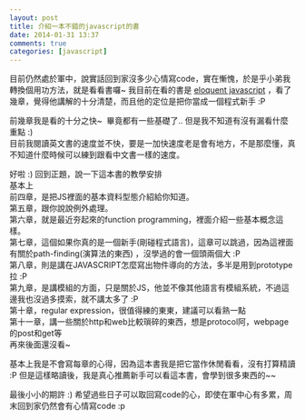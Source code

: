 ```yaml
---
layout: post
title: 介紹一本不錯的javascript的書
date: 2014-01-31 13:37
comments: true
categories: [javascript]
---
```



目前仍然處於軍中，說實話回到家沒多少心情寫code，實在慚愧，於是乎小弟我轉換個用功方法，就是看看書囉~ 我目前在看的書是 [eloquent javascript][1] ，看了幾章，覺得他講解的十分清楚，而且他的定位是把你當成一個程式新手 :P  
  
前幾章我是看的十分之快~  畢竟都有一些基礎了.. 但是我不知道有沒有漏看什麼重點 :)  
目前我閱讀英文書的速度並不快，要是一加快速度老是會有地方，不是那麼懂，真不知道什麼時候可以練到跟看中文書一樣的速度。  
  
好啦 :) 回到正題，說一下這本書的教學安排  
基本上  
前四章，是把JS裡面的基本資料型態介紹給你知道。  
第五章，跟你說說例外處理。  
第六章，就是最近夯起來的function programming，裡面介紹一些基本概念這樣。  
第七章，這個如果你真的是一個新手(剛碰程式語言)，這章可以跳過，因為這裡面有關於path-finding(演算法的東西) ，沒學過的會一個頭兩個大 :P  
第八章，則是講在JAVASCRIPT怎麼寫出物件導向的方法，多半是用到prototype拉 :P  
第九章，是講模組的方面，只是關於JS，他並不像其他語言有模組系統，不過這邊我也沒過多摸索，就不講太多了 :P  
第十章，regular expression，很值得練的東東，建議可以看熟一點  
第十一章，講一些關於http和web比較瑣碎的東西，想是protocol阿，webpage的post和get等  
再來後面還沒看~  
  
基本上我是不會寫每章的心得，因為這本書我是把它當作休閒看看，沒有打算精讀 :P 但是這樣略讀後，我是真心推薦新手可以看這本書，會學到很多東西的~~  
  
最後小小的期許 :) 希望過些日子可以取回寫code的心，即使在軍中心有多累，周末回到家仍然會有心情寫code :p



[1]: http://eloquentjavascript.net/contents.html
